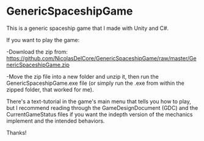 # GenericSpaceshipGame
This is a generic spaceship game that I made with Unity and C#.


If you want to play the game:

-Download the zip from: https://github.com/NicolasDelCore/GenericSpaceshipGame/raw/master/GenericSpaceshipGame.zip

-Move the zip file into a new folder and unzip it, then run the GenericSpaceshipGame.exe file (or simply run the .exe from within the zipped folder, that worked for me).


There's a text-tutorial in the game's main menu that tells you how to play, but I recommend reading through the GameDesignDocument (GDC) and the CurrentGameStatus files if you want the indepth version of the mechanics implement and the intended behaviors.

Thanks!
